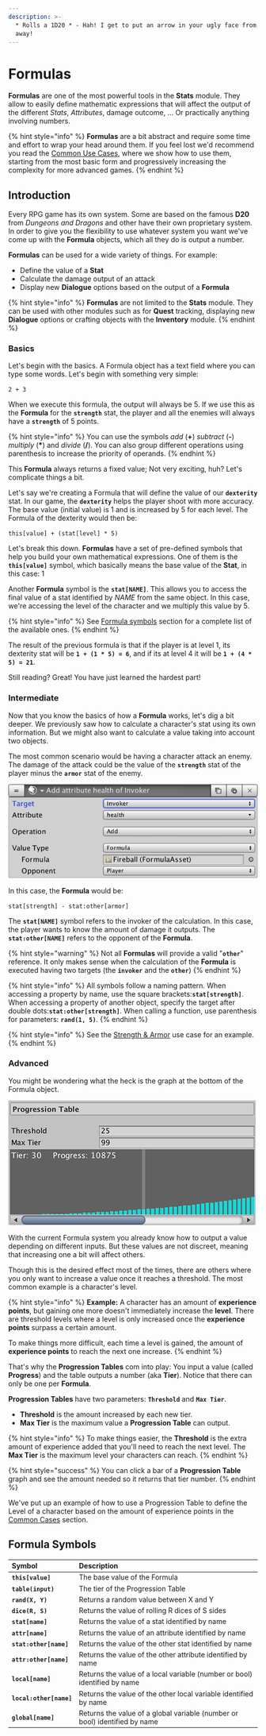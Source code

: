 ```yaml
---
description: >-
  * Rolls a 1D20 * - Hah! I get to put an arrow in your ugly face from 3 miles
  away!
---
```


# Formulas

**Formulas** are one of the most powerful tools in the **Stats** module. They allow to easily define mathematic expressions that will affect the output of the different _Stats_, _Attributes_, damage outcome, ... Or practically anything involving numbers.

{% hint style="info" %}
**Formulas** are a bit abstract and require some time and effort to wrap your head around them. If you feel lost we'd recommend you read the [Common Use Cases](../common-use-cases/), where we show how to use them, starting from the most basic form and progressively increasing the complexity for more advanced games.
{% endhint %}

## Introduction

Every RPG game has its own system. Some are based on the famous **D20** from _Dungeons and Dragons_ and other have their own proprietary system. In order to give you the flexibility to use whatever system you want we've come up with the **Formula** objects, which all they do is output a number.

**Formulas** can be used for a wide variety of things. For example:

* Define the value of a **Stat**
* Calculate the damage output of an attack
* Display new **Dialogue** options based on the output of a **Formula**

{% hint style="info" %}
**Formulas** are not limited to the **Stats** module. They can be used with other modules such as for **Quest** tracking, displaying new **Dialogue** options or crafting objects with the **Inventory** module.
{% endhint %}

### Basics

Let's begin with the basics. A Formula object has a text field where you can type some words. Let's begin with something very simple:

```text
2 + 3
```

When we execute this formula, the output will always be 5. If we use this as the **Formula** for the **`strength`** stat, the player and all the enemies will always have a **`strength`** of 5 points.

{% hint style="info" %}
You can use the symbols _add_ \(**+**\) _subtract_ \(**-**\) _multiply_ \(**\***\) and _divide_ \(**/**\). You can also group different operations using parenthesis to increase the priority of operands.
{% endhint %}

This **Formula** always returns a fixed value; Not very exciting, huh? Let's complicate things a bit.

Let's say we're creating a Formula that will define the value of our **`dexterity`** stat. In our game, the **`dexterity`** helps the player shoot with more accuracy. The base value \(initial value\) is 1 and is increased by 5 for each level. The Formula of the dexterity would then be:

```text
this[value] + (stat[level] * 5)
```

Let's break this down. **Formulas** have a set of pre-defined symbols that help you build your own mathematical expressions. One of them is the **`this[value]`** symbol, which basically means the base value of the **Stat**, in this case: 1

Another **Formula** symbol is the **`stat[NAME]`**. This allows you to access the final value of a stat identified by _NAME_ from the same object. In this case, we're accessing the level of the character and we multiply this value by 5.

{% hint style="info" %}
See [Formula symbols](formulas.md#formula-symbols) section for a complete list of the available ones.
{% endhint %}

The result of the previous formula is that if the player is at level 1, its dexterity stat will be **`1 + (1 * 5) = 6`**, and if its at level 4 it will be **`1 + (4 * 5) = 21`**.

Still reading? Great! You have just learned the hardest part!

### Intermediate

Now that you know the basics of how a **Formula** works, let's dig a bit deeper. We previously saw how to calculate a character's stat using its own information. But we might also want to calculate a value taking into account two objects.

The most common scenario would be having a character attack an enemy. The damage of the attack could be the value of the **`strength`** stat of the player minus the **`armor`** stat of the enemy. 

![\(Example of an Action using a Target and an Opponent field for the Formula\)](../../../.gitbook/assets/stats-formula-targets.png)

In this case, the **Formula** would be:

```text
stat[strength] - stat:other[armor]
```

The **`stat[NAME]`** symbol refers to the invoker of the calculation. In this case, the player wants to know the amount of damage it outputs. The **`stat:other[NAME]`** refers to the opponent of the **Formula**.

{% hint style="warning" %}
Not all **Formulas** will provide a valid "**`other`**" reference. It only makes sense when the calculation of the **Formula** is executed having two targets \(the **`invoker`** and the **`other`**\)
{% endhint %}

{% hint style="info" %}
All symbols follow a naming pattern. When accessing a property by name, use the square brackets:**`stat[strength]`**. When accessing a property of another object, specify the target after double dots:**`stat:other[strength]`**. When calling a function, use parenthesis for parameters: **`rand(1, 5)`**.
{% endhint %}

{% hint style="info" %}
See the [Strength & Armor](../common-use-cases/strength-and-armor.md) use case for an example.
{% endhint %}

### Advanced

You might be wondering what the heck is the graph at the bottom of the Formula object.

![\(Progression Table\)](../../../.gitbook/assets/progression-table.png)

  
With the current Formula system you already know how to output a value depending on different inputs. But these values are not discreet, meaning that increasing one a bit will affect others.

Though this is the desired effect most of the times, there are others where you only want to increase a value once it reaches a threshold. The most common example is a character's level.

{% hint style="info" %}
**Example:** A character has an amount of **experience points**, but gaining one more doesn't immediately increase the **level**. There are threshold levels where a level is only increased once the **experience points** surpass a certain amount.

To make things more difficult, each time a level is gained, the amount of **experience points** to reach the next one increase.
{% endhint %}

That's why the **Progression Tables** com into play: You input a value \(called **Progress**\) and the table outputs a number \(aka **Tier**\). Notice that there can only be one per **Formula**.

**Progression Tables** have two parameters: **`Threshold`** and **`Max Tier`**. 

* **Threshold** is the amount increased by each new tier.
* **Max Tier** is the maximum value a **Progression Table** can output.

{% hint style="info" %}
To make things easier, the **Threshold** is the extra amount of experience added that you'll need to reach the next level. The **Max Tier** is the maximum level your characters can reach.
{% endhint %}

{% hint style="success" %}
You can click a bar of a **Progression Table** graph and see the amount needed so it returns that tier number.
{% endhint %}

We've put up an example of how to use a Progression Table to define the Level of a character based on the amount of experience points in the [Common Cases](../common-use-cases/levels-and-xp.md) section.

## Formula Symbols

| Symbol | Description |
| :--- | :--- |
| **`this[value]`** | The base value of the Formula |
| **`table(input)`** | The tier of the Progression Table |
| **`rand(X, Y)`** | Returns a random value between X and Y |
| **`dice(R, S)`** | Returns the value of rolling R dices of S sides |
| **`stat[name]`** | Returns the value of a stat identified by name |
| **`attr[name]`** | Returns the value of an attribute identified by name |
| **`stat:other[name]`** | Returns the value of the other stat identified by name |
| **`attr:other[name]`** | Returns the value of the other attribute identified by name |
| **`local[name]`** | Returns the value of a local variable \(number or bool\) identified by name |
| **`local:other[name]`** | Returns the value of the other local variable identified by name |
| **`global[name]`** | Returns the value of a global variable \(number or bool\) identified by name |

